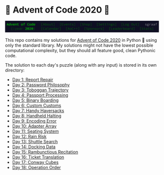 # 🎄 Advent of Code 2020 🌟

![Advent of Code Header Screenshot](./img/header.png)

This repo contains my solutions for [Advent of Code 2020](https://adventofcode.com/2020/) in Python 🐍 using only the standard library. My solutions might not have the lowest possible computational complexity, but they should all feature good, clean Pythonic code.

The solution to each day's puzzle (along with any input) is stored in its own directory:
* [Day 1: Report Repair](./day01)
* [Day 2: Password Philosophy](./day02)
* [Day 3: Toboggan Trajectory](./day03)
* [Day 4: Passport Processing](./day04)
* [Day 5: Binary Boarding](./day05)
* [Day 6: Custom Customs](./day06)
* [Day 7: Handy Haversacks](./day07)
* [Day 8: Handheld Halting](./day08)
* [Day 9: Encoding Error](./day09)
* [Day 10: Adapter Array](./day10)
* [Day 11: Seating System](./day11)
* [Day 12: Rain Risk](./day12)
* [Day 13: Shuttle Search](./day13)
* [Day 14: Docking Data](./day14)
* [Day 15: Rambunctious Recitation](./day15)
* [Day 16: Ticket Translation](./day16)
* [Day 17: Conway Cubes](./day17)
* [Day 18: Operation Order](./day18)
